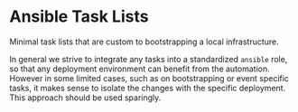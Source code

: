# Ansible Task Lists

Minimal task lists that are custom to bootstrapping a local infrastructure.

In general we strive to integrate any tasks into a standardized `ansible` role,
so that any deployment environment can benefit from the automation. However in
some limited cases, such as on bootstrapping or event specific tasks, it makes
sense to isolate the changes with the specific deployment. This approach should
be used sparingly.
